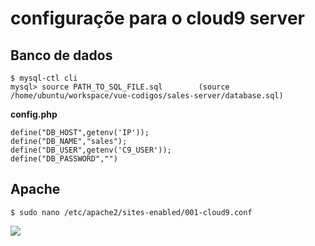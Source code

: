 # configuraçõe para o cloud9 server

## Banco de dados


```
$ mysql-ctl cli
mysql> source PATH_TO_SQL_FILE.sql        (source /home/ubuntu/workspace/vue-codigos/sales-server/database.sql)
```

**config.php**

```
define("DB_HOST",getenv('IP'));
define("DB_NAME","sales");
define("DB_USER",getenv('C9_USER'));
define("DB_PASSWORD","")
```

## Apache

```
$ sudo nano /etc/apache2/sites-enabled/001-cloud9.conf 
```

![](https://i.imgur.com/DwtIWtV.png)


